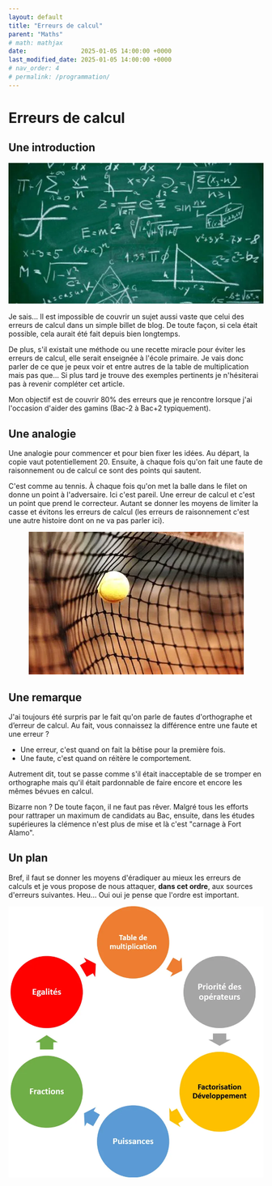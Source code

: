 ```yaml
---
layout: default
title: "Erreurs de calcul"
parent: "Maths"
# math: mathjax
date:               2025-01-05 14:00:00 +0000
last_modified_date: 2025-01-05 14:00:00 +0000
# nav_order: 4
# permalink: /programmation/
---
```


# Erreurs de calcul

## Une introduction

<div align="center">
<img src="./assets/ErreurDeCalcul.webp" alt="" loading="lazy"/>
</div>


Je sais... Il est impossible de couvrir un sujet aussi vaste que celui des erreurs de calcul dans un simple billet de blog. De toute façon, si cela était possible, cela aurait été fait depuis bien longtemps. 

De plus, s'il existait une méthode ou une recette miracle pour éviter les erreurs de calcul, elle serait enseignée à l'école primaire. Je vais donc parler de ce que je peux voir et entre autres de la table de multiplication mais pas que... Si plus tard je trouve des exemples pertinents je n'hésiterai pas à revenir compléter cet article.

Mon objectif est de couvrir 80% des erreurs que je rencontre lorsque j'ai l'occasion d'aider des gamins (Bac-2 à Bac+2 typiquement).


## Une analogie

Une analogie pour commencer et pour bien fixer les idées. Au départ, la copie vaut potentiellement 20. Ensuite, à chaque fois qu'on fait une faute de raisonnement ou de calcul ce sont des points qui sautent. 

C'est comme au tennis. À chaque fois qu'on met la balle dans le filet on donne un point à l'adversaire. Ici c'est pareil. Une erreur de calcul et c'est un point que prend le correcteur. Autant se donner les moyens de limiter la casse et évitons les erreurs de calcul (les erreurs de raisonnement c'est une autre histoire dont on ne va pas parler ici).

<div align="center">
<img src="./assets/BalleFilet.webp" alt="" loading="lazy"/>
</div>


## Une remarque

J'ai toujours été surpris par le fait qu'on parle de fautes d'orthographe et d’erreur de calcul. Au fait, vous connaissez la différence entre une faute et une erreur ?

* Une erreur, c'est quand on fait la bêtise pour la première fois.
* Une faute, c'est quand on réitère le comportement.

Autrement dit, tout se passe comme s'il était inacceptable de se tromper en orthographe mais qu'il était pardonnable de faire encore et encore les mêmes bévues en calcul. 

Bizarre non ? De toute façon, il ne faut pas rêver. Malgré tous les efforts pour rattraper un maximum de candidats au Bac, ensuite, dans les études supérieures la clémence n'est plus de mise et là c'est "carnage à Fort Alamo".





## Un plan
Bref, il faut se donner les moyens d'éradiquer au mieux les erreurs de calculs et je vous propose de nous attaquer, **dans cet ordre**, aux sources d'erreurs suivantes. Heu... Oui oui je pense que l'ordre est important.

<div align="center">
<img src="./assets/sources-erreurs.webp" alt="" width="900" loading="lazy"/>
</div>

